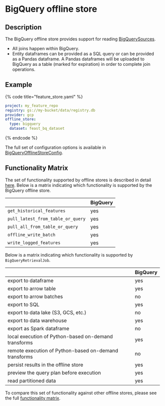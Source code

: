 # BigQuery offline store

## Description

The BigQuery offline store provides support for reading [BigQuerySources](../data-sources/bigquery.md).

* All joins happen within BigQuery. 
* Entity dataframes can be provided as a SQL query or can be provided as a Pandas dataframe. A Pandas dataframes will be uploaded to BigQuery as a table (marked for expiration) in order to complete join operations.

## Example

{% code title="feature_store.yaml" %}
```yaml
project: my_feature_repo
registry: gs://my-bucket/data/registry.db
provider: gcp
offline_store:
  type: bigquery
  dataset: feast_bq_dataset
```
{% endcode %}

The full set of configuration options is available in [BigQueryOfflineStoreConfig](https://rtd.feast.dev/en/latest/index.html#feast.infra.offline_stores.bigquery.BigQueryOfflineStoreConfig).

## Functionality Matrix

The set of functionality supported by offline stores is described in detail [here](overview.md#functionality).
Below is a matrix indicating which functionality is supported by the BigQuery offline store.

| | BigQuery |
| :-------------------------------- | :-- |
| `get_historical_features`         | yes |
| `pull_latest_from_table_or_query` | yes |
| `pull_all_from_table_or_query`    | yes |
| `offline_write_batch`             | yes |
| `write_logged_features`           | yes |

Below is a matrix indicating which functionality is supported by `BigQueryRetrievalJob`.

| | BigQuery |
| --------------------------------- | --- |
| export to dataframe                                   | yes |
| export to arrow table                                 | yes |
| export to arrow batches                               | no  |
| export to SQL                                         | yes |
| export to data lake (S3, GCS, etc.)                   | no  |
| export to data warehouse                              | yes |
| export as Spark dataframe                             | no  |
| local execution of Python-based on-demand transforms  | yes |
| remote execution of Python-based on-demand transforms | no  |
| persist results in the offline store                  | yes |
| preview the query plan before execution               | yes |
| read partitioned data                                 | yes |

To compare this set of functionality against other offline stores, please see the full [functionality matrix](overview.md#functionality-matrix).
